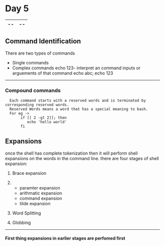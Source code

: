 # Day 5 
 |--|--|
 |--|--|
## Command Identification 
   There are two types of commands
   - Single commands
   - Complex commands
 echo 123- interpret an command inputs or arguements of that command
echo abc; echo 123
---
 ### Compound commands 
      Each command starts with a reserved words and is terminated by corresponding reserved words.
      Reserved Words means a word that has a special meaning to bash.
      For eg ->
           if [[ 2 -gt 2]]; then
              echo 'hello world'
           fi
## Expansions
   once the shell has complete tokenization then it will perform shell expansions on the words in the command line.
   there are four stages of shell expansion:
   
  1) Brace expansion
   
  2) - paramter expansion
      - arithmatic expansion
      - command expansion
      - tilde expansion

   3) Word Splitting

   4) Globbing
---
#### First thing expansions in earlier stages are perfomed first
